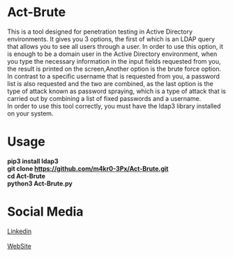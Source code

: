 # Act-Brute
 This is a tool designed for penetration testing in Active Directory environments. It gives you 3 options, the first of which is an LDAP query that allows you to see all users through a user. In order to use this option, it is enough to be a domain user in the Active Directory environment, when you type the necessary information in the input fields requested from you, the result is printed on the screen,Another option is the brute force option. In contrast to a specific username that is requested from you, a password list is also requested and the two are combined, as the last option is the type of attack known as password spraying, which is a type of attack that is carried out by combining a list of fixed passwords and a username.<br>In order to use this tool correctly, you must have the ldap3 library installed on your system.

# Usage 
**pip3 install ldap3<br>git clone https://github.com/m4kr0-3Px/Act-Brute.git<br>cd Act-Brute<br>python3 Act-Brute.py**

# Social Media
[Linkedin](https://www.linkedin.com/in/eren-polat-6a5048248/)<br><br> 
[WebSite](https://www.infcommunity.web.tr/)
